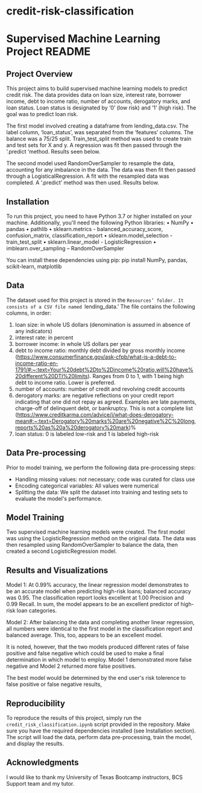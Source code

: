 # credit-risk-classification
# Supervised Machine Learning Project README
## Project Overview
This project aims to build supervised machine learning models to predict credit risk. The data provides data on loan size, interest rate, borrower income, debt to income ratio, number of accounts, derogatory marks, and loan status. Loan status is designated by ‘0’ (low risk) and ‘1’ (high risk). The goal was to predict loan risk.

The first model involved creating a dataframe from lending_data.csv. The label column, ‘loan_status’, was separated from the ‘features’ columns. The balance was a 75/25 split. Train_test_split method was used to create train and test sets for X and y. A regression was fit then passed through the ‘.predict ‘method. Results seen below.

The second model used RandomOverSampler to resample the data, accounting for any imbalance in the data. The data was then fit then passed through a LogisticalRegression. A fit with the resampled data was completed. A ‘.predict’ method was then used. Results below.

## Installation
To run this project, you need to have Python 3.7 or higher installed on your machine. Additionally, you'll need the following Python libraries:
•	NumPy 
•	pandas 
•	pathlib 
•	sklearn.metrics - balanced_accuracy_score, confusion_matrix, classification_report
•	sklearn.model_selection - train_test_split
•	sklearn.linear_model - LogisticRegression
•	imblearn.over_sampling – RandomOverSampler

You can install these dependencies using pip:
pip install NumPy, pandas, scikit-learn, matplotlib

## Data
The dataset used for this project is stored in the `Resources’ folder. It consists of a CSV file named `lending_data.’ The file contains the following columns, in order:
1.	loan size: in whole US dollars (denomination is assumed in absence of any indicators)
2.	interest rate: in percent
3.	borrower income: in whole US dollars per year
4.	debt to income ratio: monthly debt divided by gross monthly income (https://www.consumerfinance.gov/ask-cfpb/what-is-a-debt-to-income-ratio-en-1791/#:~:text=Your%20debt%2Dto%2Dincome%20ratio,will%20have%20different%20DTI%20limits). Ranges from 0 to 1, with 1 being high debt to income ratio. Lower is preferred.
5.	number of accounts: number of credit and revolving credit accounts
6.	derogatory marks: are negative reflections on your credit report indicating that one did not repay as agreed. Examples are late payments, charge-off of delinquent debt, or bankruptcy. This is not a complete list (https://www.creditkarma.com/advice/i/what-does-derogatory-mean#:~:text=Derogatory%20marks%20are%20negative%2C%20long,reports%20as%20a%20derogatory%20mark)% 
7.	loan status: 0 is labeled low-risk and 1 is labeled high-risk
   
## Data Pre-processing
Prior to model training, we perform the following data pre-processing steps:
- Handling missing values: not necessary; code was curated for class use
- Encoding categorical variables: All values were numerical
- Splitting the data: We split the dataset into training and testing sets to evaluate the model's performance.
  
## Model Training
Two supervised machine learning models were created. The first model was using the LogisticRegression method on the original data. The data was then resampled using RandomOverSampler to balance the data, then created a second LogisticRegression model.

## Results and Visualizations
Model 1: At 0.99% accuracy, the linear regression model demonstrates to be an accurate model when predicting high-risk loans; balanced accuracy was 0.95. The classification report looks excellent at 1.00 Precision and 0.99 Recall. In sum, the model appears to be an excellent predictor of high-risk loan categories. 

Model 2: After balancing the data and completing another linear regression, all numbers were identical to the first model in the classification report and balanced average. This, too, appears to be an excellent model.

It is noted, however, that the two models produced different rates of false positive and false negative which could be used to make a final determination in which model to employ. Model 1 demonstrated more false negative and Model 2 returned more false positives.

The best model would be determined by the end user's risk tolerence to false positive or false negative results,

## Reproducibility
To reproduce the results of this project, simply run the `credit_risk_classification.ipynb` script provided in the repository. Make sure you have the required dependencies installed (see Installation section). The script will load the data, perform data pre-processing, train the model, and display the results.

## Acknowledgments
I would like to thank my University of Texas Bootcamp instructors, BCS Support team and my tutor. 
